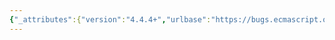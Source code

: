 ```yaml
---
{"_attributes":{"version":"4.4.4+","urlbase":"https://bugs.ecmascript.org/","maintainer":"dherman@mozilla.com"},"bug":{"bug_id":1005,"creation_ts":"2012-11-24 10:15:00 -0800","short_desc":"\"named property\"","delta_ts":"2012-12-21 18:08:26 -0800","product":"Draft for 6th Edition","component":"editorial issue","version":"Rev 12: November 22, 2012 Draft","rep_platform":"All","op_sys":"All","bug_status":"RESOLVED","resolution":"FIXED","priority":"Normal","bug_severity":"minor","everconfirmed":true,"reporter":{"uid":"jmdyck","name":"Michael Dyck"},"assigned_to":{"uid":"allen","name":"Allen Wirfs-Brock"},"long_desc":[{"commentid":2757,"comment_count":0,"who":{"uid":"jmdyck","name":"Michael Dyck"},"bug_when":"2012-11-24 10:15:55 -0800","thetext":"Since you appear to be eliminating the term \"named property\" (including\n\"named data property\" etc.), you may want to fix these occurrences:\n\n4.3.25 / Note\n    \"In addition to its named properties\"\n\n8.1.6.1 / Table 6 / caption\n    \"Attributes of a Named Accessor Property\"\n\n8.2.5 / para 1\n    \"the manipulation and reification of named property attributes.\"\n\n8.3 / para 3\n    \"additional named properties\"\n\n10.6 / Note 1\n    \"named data properties of an arguments object\"\n\n15.8 / para 1\n    \"a single ordinary object that has some named properties\"\n\n15.12.3 / JA Abstract Operation / para 1\n    \"Named properties are excluded from the stringification.\"\n\n15.13.6.5.2 / para 1\n    \"This special internal method provides access to named properties\"\n\n(Note that there are also occurrences of \"the named property\" that shouldn't be changed, because they mean something like \"the property of that name\".)"},{"commentid":2919,"comment_count":1,"who":{"uid":"allen","name":"Allen Wirfs-Brock"},"bug_when":"2012-11-30 15:37:23 -0800","thetext":"fixed in rev 13 editor's draft"}]}}
---
```

